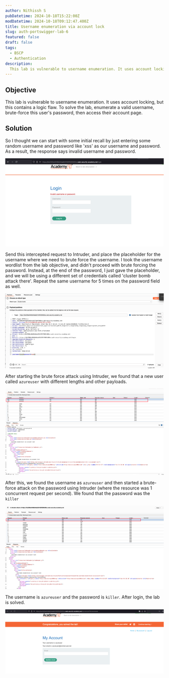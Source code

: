 ```yaml
---
author: Nithissh S
pubDatetime: 2024-10-18T15:22:00Z
modDatetime: 2024-10-18T09:12:47.400Z
title: Username enumeration via account lock
slug: auth-portswigger-lab-6
featured: false
draft: false
tags:
  - BSCP
  - Authentication
description:
  This lab is vulnerable to username enumeration. It uses account locking, but this contains a logic flaw. To solve the lab, enumerate a valid username, brute-force this user's password, then access their account page. 
---
```


## Objective 

This lab is vulnerable to username enumeration. It uses account locking, but this contains a logic flaw. To solve the lab, enumerate a valid username, brute-force this user's password, then access their account page. 

## Solution 

So I thought we can start with some initial recall by just entering some random username and password like 'xss' as our username and password. As a result, the response says invalid username and password. 

![](../../assets/images/bscp/auth/auth-30.png)

Send this intercepted request to Intruder, and place the placeholder for the username where we need to brute force the username. I took the username wordlist from the lab objective, and didn't proceed with brute forcing the password. Instead, at the end of the password, I just gave the placeholder, and we will be using a different set of credentials called 'cluster bomb attack there'. Repeat the same username for 5 times on the password field as well. 

![](../../assets/images/bscp/auth/auth-31.png)

After starting the brute force attack using Intruder, we found that a new user called `azureuser` with different lengths and other payloads. 

![](../../assets/images/bscp/auth/auth-32.png)

After this, we found the username as `azureuser` and then started a brute-force attack on the password using Intruder (where the resource was 1 concurrent request per second). We found that the password was the `killer` 

![](../../assets/images/bscp/auth/auth-33.png)

The username is `azureuser` and the password is `killer`. After login, the lab is solved. 

![](../../assets/images/bscp/auth/auth-34.png)